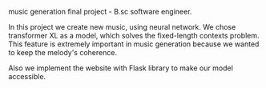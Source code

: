 music generation
final project - B.sc software engineer.

In this project we create new music, using neural network. We chose transformer XL as  a model, which solves the fixed-length contexts problem. 
This feature is extremely important in music generation because we wanted to keep the melody's coherence.

Also we implement the website with Flask library to make our model accessible.



